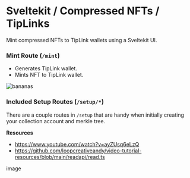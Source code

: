 # Sveltekit / Compressed NFTs / TipLinks

Mint compressed NFTs to TipLink wallets using a Sveltekit UI.

### Mint Route (`/mint`)

-   Generates TipLink wallet.
-   Mints NFT to TipLink wallet.

![bananas](./doc/ss.png)

### Included Setup Routes (`/setup/*`)

There are a couple routes in `/setup` that are handy when initially creating your collection account and merkle tree.

**Resources**

-   https://www.youtube.com/watch?v=ayZUsq6eLzQ
-   https://github.com/loopcreativeandy/video-tutorial-resources/blob/main/readapi/read.ts

image
